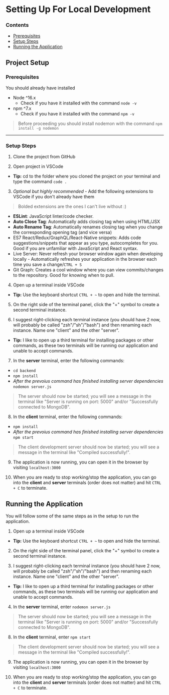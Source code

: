 # Setting Up For Local Development

### Contents

- [Prerequisites](#prerequisites)
- [Setup Steps](#setup-steps)
- [Running the Application](#running-the-application)

## Project Setup

### Prerequisites

You should already have installed
- Node ^16.x
    - Check if you have it installed with the command ```node -v```
- npm ^7.x
    - Check if you have it installed with the command ```npm -v```

> Before proceeding you should install nodemon with the command ```npm install -g nodemon```

---

### Setup Steps

1. Clone the project from GitHub

2. Open project in VSCode

- **Tip:** cd to the folder where you cloned the project on your terminal and type the command ```code .```

3. _Optional but highly recommended_ - Add the following extensions to VSCode if you don't already have them

> Bolded extensions are the ones I can't live without :)

- **ESLint**: JavaScript linter/code checker.
- **Auto Close Tag**: Automatically adds closing tag when using HTML/JSX
- **Auto Rename Tag**: Automatically renames closing tag when you change the corresponding opening tag (and vice versa)
- ES7 React/Redux/GraphQL/React-Native snippets: Adds code suggestions/snippets that appear as you type, autocompletes for you. Good if you are unfamiliar with JavaScript and React syntax.
- Live Server: Never refresh your browser window again when developing locally - Automatically refreshes your application in the browser each time you save a change/```CTRL + S```
- Git Graph: Creates a cool window where you can view commits/changes to the repository. Good for knowing when to pull.

4. Open up a terminal inside VSCode

- **Tip:** Use the keyboard shortcut ```CTRL + ~``` to open and hide the terminal.

5. On the right side of the terminal panel, click the "+" symbol to create a second terminal instance.

6. I suggest right-clicking each terminal instance (you should have 2 now, will probably be called "zsh"/"sh"/"bash") and then renaming each instance. Name one "client" and the other "server".

- **Tip:** I like to open up a third terminal for installing packages or other commands, as these two terminals will be running our application and unable to accept commands.

7. In the **server** terminal, enter the following commands:

- ```cd backend```
- ```npm install```
- _After the prevoius command has finished installing server dependencies_ ```nodemon server.js```

> The server should now be started; you will see a message in the terminal like "Server is running on port: 5000" and/or "Successfully connected to MongoDB".

8. In the **client** terminal, enter the following commands:

- ```npm install```
- _After the prevoius command has finished installing server dependencies_ ```npm start```

> The client development server should now be started; you will see a message in the terminal like "Compiled successfully!".

9. The application is now running, you can open it in the browser by visiting ```localhost:3000```

10. When you are ready to stop working/stop the application, you can go into the **client** and **server** terminals (order does not matter) and hit ```CTRL + C``` to terminate.

## Running the Application

You will follow some of the same steps as in the setup to run the application. 

1. Open up a terminal inside VSCode

- **Tip:** Use the keyboard shortcut ```CTRL + ~``` to open and hide the terminal.

2. On the right side of the terminal panel, click the "+" symbol to create a second terminal instance.

3. I suggest right-clicking each terminal instance (you should have 2 now, will probably be called "zsh"/"sh"/"bash") and then renaming each instance. Name one "client" and the other "server".

- **Tip:** I like to open up a third terminal for installing packages or other commands, as these two terminals will be running our application and unable to accept commands.

4. In the **server** terminal, enter ```nodemon server.js```

> The server should now be started; you will see a message in the terminal like "Server is running on port: 5000" and/or "Successfully connected to MongoDB".

8. In the **client** terminal, enter ```npm start```

> The client development server should now be started; you will see a message in the terminal like "Compiled successfully!".

9. The application is now running, you can open it in the browser by visiting ```localhost:3000```

10. When you are ready to stop working/stop the application, you can go into the **client** and **server** terminals (order does not matter) and hit ```CTRL + C``` to terminate.